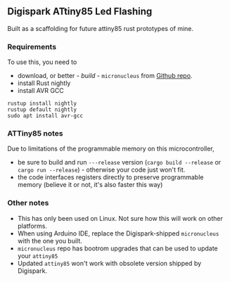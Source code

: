 ## Digispark ATtiny85 Led Flashing

Built as a scaffolding for future attiny85 rust prototypes of mine.

### Requirements

To use this, you need to 
* download, or better - *build* - `micronucleus` from [Github repo](https://github.com/micronucleus/micronucleus/tree/master). 
* install Rust nightly 
* install AVR GCC

```    
rustup install nightly
rustup default nightly
sudo apt install avr-gcc
```

### ATTiny85 notes

Due to limitations of the programmable memory on this microcontroller,
* be sure to build and run `---release` version (`cargo build --release` or `cargo run --release`) - otherwise your code just won't fit.
* the code interfaces registers directly to preserve programmable memory (believe it or not, it's also faster this way)

### Other notes
* This has only been used on Linux. Not sure how this will work on other platforms.
* When using Arduino IDE, replace the Digispark-shipped `micronucleus` with the one you built. 
* `micronucleus` repo has bootrom upgrades that can be used to update your `attiny85`
* Updated `attiny85` won't work with obsolete version shipped by Digispark.